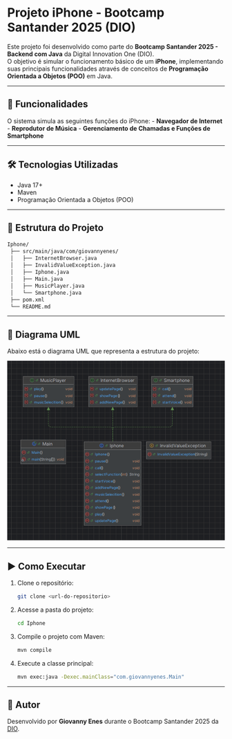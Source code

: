 # Projeto iPhone - Bootcamp Santander 2025 (DIO)

Este projeto foi desenvolvido como parte do **Bootcamp Santander 2025 -
Backend com Java** da Digital Innovation One (DIO).\
O objetivo é simular o funcionamento básico de um **iPhone**,
implementando suas principais funcionalidades através de conceitos de
**Programação Orientada a Objetos (POO)** em Java.

------------------------------------------------------------------------

## 📱 Funcionalidades

O sistema simula as seguintes funções do iPhone: - **Navegador de
Internet** - **Reprodutor de Música** - **Gerenciamento de Chamadas e
Funções de Smartphone**

------------------------------------------------------------------------

## 🛠️ Tecnologias Utilizadas

-   Java 17+
-   Maven
-   Programação Orientada a Objetos (POO)

------------------------------------------------------------------------

## 📂 Estrutura do Projeto

    Iphone/
     ├── src/main/java/com/giovannyenes/
     │   ├── InternetBrowser.java
     │   ├── InvalidValueException.java
     │   ├── Iphone.java
     │   ├── Main.java
     │   ├── MusicPlayer.java
     │   └── Smartphone.java
     ├── pom.xml
     └── README.md

------------------------------------------------------------------------

## 📖 Diagrama UML

Abaixo está o diagrama UML que representa a estrutura do projeto:

![alt text](<Captura de tela 2025-08-27 142737.png>)

------------------------------------------------------------------------

## ▶️ Como Executar

1.  Clone o repositório:

    ``` bash
    git clone <url-do-repositorio>
    ```

2.  Acesse a pasta do projeto:

    ``` bash
    cd Iphone
    ```

3.  Compile o projeto com Maven:

    ``` bash
    mvn compile
    ```

4.  Execute a classe principal:

    ``` bash
    mvn exec:java -Dexec.mainClass="com.giovannyenes.Main"
    ```

------------------------------------------------------------------------

## 📌 Autor

Desenvolvido por **Giovanny Enes** durante o Bootcamp Santander 2025 da
[DIO](https://www.dio.me).
